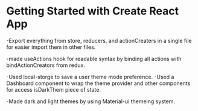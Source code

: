 # Getting Started with Create React App

-Export everything from store, reducers, and actionCreaters in a single file for easier import them in other files.

-made useActions hook for readable syntax by binding all actions with bindActionCreators from redux.

-Used local-storge to save a user theme mode preference. -Used a Dashboard component to wrap the theme provider and other components for access isDarkThem piece of state.

-Made dark and light themes by using Material-ui themeing system.
